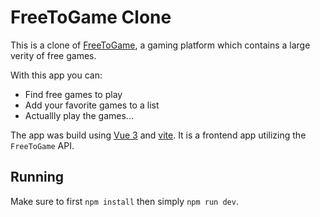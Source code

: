# FreeToGame Clone

This is a clone of [FreeToGame](https://www.freetogame.com/), a gaming platform which contains a large verity of free games. 

With this app you can:
- Find free games to play
- Add your favorite games to a list
- Actuallly play the games...

The app was build using [Vue 3](https://vuejs.org/) and [vite](https://github.com/vitejs/vite). It is a frontend app utilizing the `FreeToGame` API.

## Running

Make sure to first `npm install` then simply `npm run dev`.
